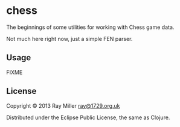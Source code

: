 # chess

The beginnings of some utilities for working with Chess game data.

Not much here right now, just a simple FEN parser.

## Usage

FIXME

## License

Copyright © 2013 Ray Miller <ray@1729.org.uk>

Distributed under the Eclipse Public License, the same as Clojure.
